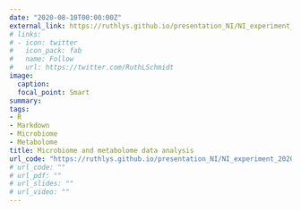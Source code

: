 ```yaml
---
date: "2020-08-10T00:00:00Z"
external_link: https://ruthlys.github.io/presentation_NI/NI_experiment_20200622.html#1
# links:
# - icon: twitter
#   icon_pack: fab
#   name: Follow
#   url: https://twitter.com/RuthLSchmidt
image:
  caption: 
  focal_point: Smart
summary: 
tags:
- R
- Markdown
- Microbiome
- Metabolome
title: Microbiome and metabolome data analysis 
url_code: "https://ruthlys.github.io/presentation_NI/NI_experiment_20200622.html#1"
# url_code: ""
# url_pdf: ""
# url_slides: ""
# url_video: ""
---
```


